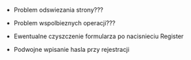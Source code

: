 * Problem odswiezania strony???
* Problem wspolbieznych operacji???

* Ewentualne czyszczenie formularza po nacisnieciu Register
* Podwojne wpisanie hasla przy rejestracji
